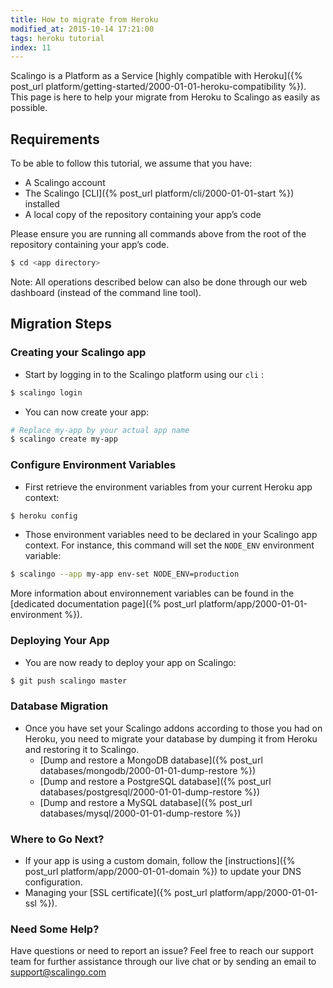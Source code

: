 ```yaml
---
title: How to migrate from Heroku
modified_at: 2015-10-14 17:21:00
tags: heroku tutorial
index: 11
---
```


Scalingo is a Platform as a Service [highly compatible with Heroku]({% post_url platform/getting-started/2000-01-01-heroku-compatibility %}). This page is here to help your migrate from Heroku to Scalingo as easily as possible.

## Requirements

To be able to follow this tutorial, we assume that you have:

- A Scalingo account
- The Scalingo [CLI]({% post_url platform/cli/2000-01-01-start %}) installed
- A local copy of the repository containing your app’s code

Please ensure you are running all commands above from the root of the repository containing your app’s code. 

```bash
$ cd <app directory>
```

Note: All operations described below can also be done through our web dashboard (instead of the command line tool). 

## Migration Steps

### Creating your Scalingo app

- Start by logging in to the Scalingo platform using our `cli` :

```bash
$ scalingo login
```

- You can now create your app:

```bash
# Replace my-app by your actual app name
$ scalingo create my-app
```

### Configure Environment Variables

- First retrieve the environment variables from your current Heroku app context:

```bash
$ heroku config
```

- Those environment variables need to be declared in your Scalingo app context. For instance, this command will set the `NODE_ENV` environment variable:  

```bash
$ scalingo --app my-app env-set NODE_ENV=production
```

More information about environnement variables can be found in the [dedicated documentation page]({% post_url platform/app/2000-01-01-environment %}).

### Deploying Your App

- You are now ready to deploy your app on Scalingo:

```bash
$ git push scalingo master
```

### Database Migration

- Once you have set your Scalingo addons according to those you had on Heroku, you need to migrate your database by dumping it from Heroku and restoring it to Scalingo. 
  * [Dump and restore a MongoDB database]({% post_url databases/mongodb/2000-01-01-dump-restore %})
  * [Dump and restore a PostgreSQL database]({% post_url databases/postgresql/2000-01-01-dump-restore %})
  * [Dump and restore a MySQL database]({% post_url databases/mysql/2000-01-01-dump-restore %})

### Where to Go Next?

- If your app is using a custom domain, follow the [instructions]({% post_url platform/app/2000-01-01-domain %}) to update your DNS configuration.
- Managing your [SSL certificate]({% post_url platform/app/2000-01-01-ssl %}).  

### Need Some Help? 

Have questions or need to report an issue? Feel free to reach our support team for further assistance through our live chat or by sending an email to [support@scalingo.com](mailto:support@scalingo.com)

